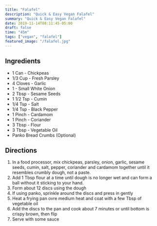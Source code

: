 ```yaml
---
title: "Falafel"
description: "Quick & Easy Vegan Falafel"
summary: "Quick & Easy Vegan Falafel"
date: 2019-11-14T08:11:45-05:00
draft: false
time: "45m"
tags: ["vegan", "falafel"]
featured_image: "/falafel.jpg"
---
```


## Ingredients

- 1 Can - Chickpeas
- 1/3 Cup - Fresh Parsley
- 4 Cloves - Garlic
- 1 - Small White Onion
- 2 Tbsp - Sesame Seeds
- 1 1/2 Tsp - Cumin
- 1/4 Tsp - Salt
- 1/4 Tsp - Black Pepper
- 1 Pinch - Cardamom
- 1 Pinch - Coriander
- 3 Tbsp - Flour
- 3 Tbsp - Vegetable Oil
- Panko Bread Crumbs (Optional)

## Directions

1. In a food processor, mix chickpeas, parsley, onion, garlic, sesame seeds, cumin, salt, pepper, coriander and cardamom together until it resembles crumbly dough, not a paste.
2. Add 1 Tbsp flour at a time until dough is no longer wet and can form a ball without it sticking to your hand.
3. Form about 12 discs using the dough
4. If using panko, sprinkle around the discs and press in gently
5. Heat a frying pan ovre medium heat and coat with a few Tbsp of vegetable oil
6. Add the discs to the pan and cook about 7 minutes or until bottom is crispy brown, then flip
7. Serve with some sauce
